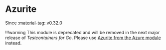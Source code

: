 # Azurite

Since <a href="https://github.com/testcontainers/testcontainers-go/releases/tag/v0.32.0"><span class="tc-version">:material-tag: v0.32.0</span></a>

!!!warning
    This module is deprecated and will be removed in the next major release of _Testcontainers for Go_. Please use [Azurite from the Azure module](../azure/#azurite) instead.

